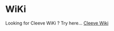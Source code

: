 # WiKi

Looking for Cleeve WiKi ? Try here... [Cleeve Wiki](https://github.com/CleeveCoders/WiKi/wiki)
